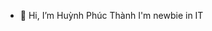 - 👋 Hi, I’m Huỳnh Phúc Thành
I'm newbie in IT 
<!---
phucthanh2210/phucthanh2210 is a ✨ special ✨ repository because its `README.md` (this file) appears on your GitHub profile.
You can click the Preview link to take a look at your changes.
--->

